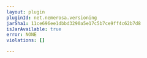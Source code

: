```yaml
---
layout: plugin
pluginId: net.nemerosa.versioning
jarSha1: 11ce696ee1dbbd3290a5e17c5b7ce9ff4c62b7d8
isJarAvailable: true
error: NONE
violations: []

---
```

